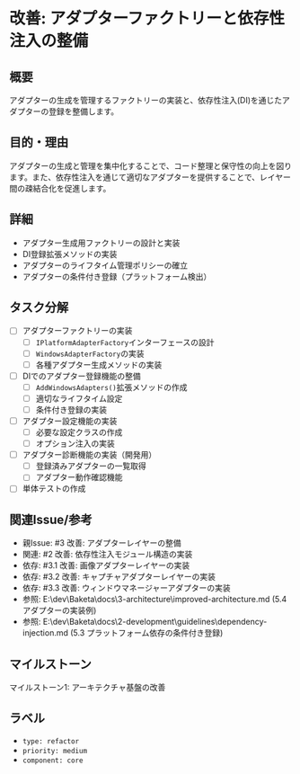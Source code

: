 # 改善: アダプターファクトリーと依存性注入の整備

## 概要
アダプターの生成を管理するファクトリーの実装と、依存性注入(DI)を通じたアダプターの登録を整備します。

## 目的・理由
アダプターの生成と管理を集中化することで、コード整理と保守性の向上を図ります。また、依存性注入を通じて適切なアダプターを提供することで、レイヤー間の疎結合化を促進します。

## 詳細
- アダプター生成用ファクトリーの設計と実装
- DI登録拡張メソッドの実装
- アダプターのライフタイム管理ポリシーの確立
- アダプターの条件付き登録（プラットフォーム検出）

## タスク分解
- [ ] アダプターファクトリーの実装
  - [ ] `IPlatformAdapterFactory`インターフェースの設計
  - [ ] `WindowsAdapterFactory`の実装
  - [ ] 各種アダプター生成メソッドの実装
- [ ] DIでのアダプター登録機能の整備
  - [ ] `AddWindowsAdapters()`拡張メソッドの作成
  - [ ] 適切なライフタイム設定
  - [ ] 条件付き登録の実装
- [ ] アダプター設定機能の実装
  - [ ] 必要な設定クラスの作成
  - [ ] オプション注入の実装
- [ ] アダプター診断機能の実装（開発用）
  - [ ] 登録済みアダプターの一覧取得
  - [ ] アダプター動作確認機能
- [ ] 単体テストの作成

## 関連Issue/参考
- 親Issue: #3 改善: アダプターレイヤーの整備
- 関連: #2 改善: 依存性注入モジュール構造の実装
- 依存: #3.1 改善: 画像アダプターレイヤーの実装
- 依存: #3.2 改善: キャプチャアダプターレイヤーの実装
- 依存: #3.3 改善: ウィンドウマネージャーアダプターの実装
- 参照: E:\dev\Baketa\docs\3-architecture\improved-architecture.md (5.4 アダプターの実装例)
- 参照: E:\dev\Baketa\docs\2-development\guidelines\dependency-injection.md (5.3 プラットフォーム依存の条件付き登録)

## マイルストーン
マイルストーン1: アーキテクチャ基盤の改善

## ラベル
- `type: refactor`
- `priority: medium`
- `component: core`
